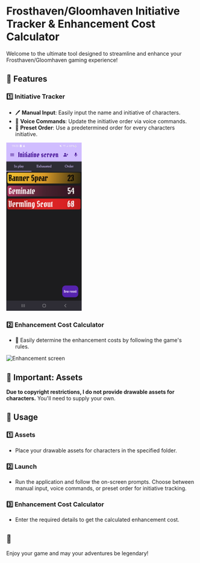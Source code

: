# Frosthaven/Gloomhaven Initiative Tracker & Enhancement Cost Calculator

Welcome to the ultimate tool designed to streamline and enhance your Frosthaven/Gloomhaven gaming experience!

## 🚀 Features

### 1️⃣ Initiative Tracker
   - 🖊️ **Manual Input**: Easily input the name and initiative of characters.
   - 🎤 **Voice Commands**: Update the initiative order via voice commands.
   - 🔖 **Preset Order**: Use a predetermined order for every characters initiative.

<img src="readme_pictures/Initiative_screen.jpg" alt="Initiative screen" width="200" />


### 2️⃣ Enhancement Cost Calculator
   - 🧮 Easily determine the enhancement costs by following the game's rules.

<img src="readme_pictures/readme_pictures/Enhancement_screen.jpg" alt="Enhancement screen" width="200" />

## 🛑 Important: Assets

**Due to copyright restrictions, I do not provide drawable assets for characters.** You'll need to supply your own.

## 📝 Usage

### 1️⃣ Assets
- Place your drawable assets for characters in the specified folder.

### 2️⃣ Launch
- Run the application and follow the on-screen prompts. Choose between manual input, voice commands, or preset order for initiative tracking.

### 3️⃣ Enhancement Cost Calculator
- Enter the required details to get the calculated enhancement cost.

## 🙏

Enjoy your game and may your adventures be legendary!
